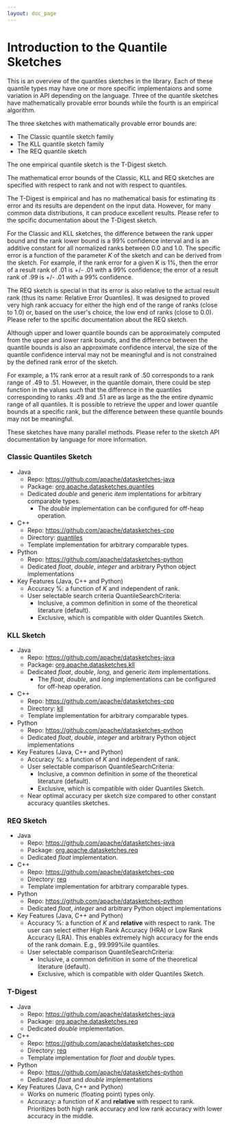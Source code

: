 ```yaml
---
layout: doc_page
---
```

<!--
    Licensed to the Apache Software Foundation (ASF) under one
    or more contributor license agreements.  See the NOTICE file
    distributed with this work for additional information
    regarding copyright ownership.  The ASF licenses this file
    to you under the Apache License, Version 2.0 (the
    "License"); you may not use this file except in compliance
    with the License.  You may obtain a copy of the License at

      http://www.apache.org/licenses/LICENSE-2.0

    Unless required by applicable law or agreed to in writing,
    software distributed under the License is distributed on an
    "AS IS" BASIS, WITHOUT WARRANTIES OR CONDITIONS OF ANY
    KIND, either express or implied.  See the License for the
    specific language governing permissions and limitations
    under the License.
-->
# Introduction to the Quantile Sketches

This is an overview of the quantiles sketches in the library. Each of these quantile types may have one or more specific implementaions and some variation in API depending on the language. Three of the quantile sketches have mathematically provable error bounds while the fourth is an empirical algorithm.

The three sketches with mathematically provable error bounds are:

* The Classic quantile sketch family
* The KLL quantile sketch family
* The REQ quantile sketch

The one empirical quantile sketch is the T-Digest sketch.

The mathematical error bounds of the Classic, KLL and REQ sketches are specified with respect to rank and not with respect to quantiles.

The T-Digest is empirical and has no mathematical basis for estimating its error and its results are dependent on the input data. However, for many common data distributions, it can produce excellent results. Please refer to the spcific documentation about the T-Digest sketch.

For the Classic and KLL sketches, the difference between the rank upper bound and the rank lower bound is a 99% confidence interval and is an additive constant for all normalized ranks between 0.0 and 1.0. The specific error is a function of the parameter <i>K</i> of the sketch and can be derived from the sketch.  For example, if the rank error for a given K is 1%, then the error of a result rank of .01 is +/- .01 with a 99% confidence; the error of a result rank of .99 is +/- .01 with a 99% confidence.

The REQ sketch is special in that its error is also relative to the actual result rank (thus its name: Relative Error Quantiles). It was designed to proved very high rank accuacy for either the high end of the range of ranks (close to 1.0) or, based on the user's choice, the low end of ranks (close to 0.0). Please refer to the spcific documentation about the REQ sketch.

Although upper and lower quantile bounds can be approximately computed from the upper and lower rank bounds, and the difference between the quantile bounds is also an approximate confidence interval, the size of the quantile confidence interval may not be meaningful and is not constrained by the defined rank error of the sketch.

For example, a 1% rank error at a result rank of .50 corresponds to a rank range of .49 to .51. However, in the quantile domain, there could be step function in the values such that the difference in the quantiles corresponding to ranks .49 and .51 are as large as the the entire dynamic range of all quantiles. It is possible to retrieve the upper and lower quantile bounds at a specific rank, but the difference between these quantile bounds may not be meaningful.

These sketches have many parallel methods. Please refer to the sketch API documentation by language for more information.

### Classic Quantiles Sketch
* Java
	* Repo: <https://github.com/apache/datasketches-java>
	* Package: [org.apache.datasketches.quantiles](https://github.com/apache/datasketches-java/tree/master/src/main/java/org/apache/datasketches/quantiles)
	* Dedicated *double* and generic *item* implentations for arbitrary comparable types.
		* The *double* implementation can be configured for off-heap operation.
* C++
	* Repo: <https://github.com/apache/datasketches-cpp>
	* Directory: [quantiles](https://github.com/apache/datasketches-cpp/tree/master/quantiles)
	* Template implementation for arbitrary comparable types.
* Python
    * Repo: <https://github.com/apache/datasketches-python>
	* Dedicated *float*, *double*, *integer* and arbitrary Python object implementations
* Key Features (Java, C++ and Python)
	* Accuracy %: a function of *K* and independent of rank.
    * User selectable search criteria QuantileSearchCriteria:
		* Inclusive, a common definition in some of the theoretical literature (default).
		* Exclusive, which is compatible with older Quantiles Sketch.

### KLL Sketch
* Java
	* Repo: <https://github.com/apache/datasketches-java>
	* Package: [org.apache.datasketches.kll](https://github.com/apache/datasketches-java/tree/master/src/main/java/org/apache/datasketches/kll)
	* Dedicated *float*, *double*, *long*, and generic *item* implementations.
		* The *float*, *double*, and *long* implementations can be configured for off-heap operation.
* C++
	* Repo: <https://github.com/apache/datasketches-cpp>
	* Directory: [kll](https://github.com/apache/datasketches-cpp/tree/master/kll)
	* Template implementation for arbitrary comparable types.
* Python
    * Repo: <https://github.com/apache/datasketches-python>
	* Dedicated *float*, *double*, *integer* and arbitrary Python object implementations
* Key Features (Java, C++ and Python)
	* Accuracy %: a function of *K* and independent of rank.
	* User selectable comparison QuantileSearchCriteria: 
		* Inclusive, a common definition in some of the theoretical literature (default).
		* Exclusive, which is compatible with older Quantiles Sketch.
	* Near optimal accuracy per sketch size compared to other constant accuracy quantiles sketches.

### REQ Sketch
* Java 
	* Repo: <https://github.com/apache/datasketches-java>
	* Package: [org.apache.datasketches.req](https://github.com/apache/datasketches-java/tree/master/src/main/java/org/apache/datasketches/req)
	* Dedicated *float* implementation.
* C++
	* Repo: <https://github.com/apache/datasketches-cpp>
	* Directory: [req](https://github.com/apache/datasketches-cpp/tree/master/req)
	* Template implementation for arbitrary comparable types.
* Python
    * Repo: <https://github.com/apache/datasketches-python>
	* Dedicated *float*, *integer* and arbitrary Python object implementations
* Key Features (Java, C++ and Python)
	* Accuracy %: a function of *K* and **relative** with respect to rank. The user can select either High Rank Accuracy (HRA) or Low Rank Accuracy (LRA). This enables extremely high accuracy for the ends of the rank domain. E.g., 99.999%ile quantiles.
	* User selectable comparison QuantileSearchCriteria:
		* Inclusive, a common definition in some of the theoretical literature (default).
		* Exclusive, which is compatible with older Quantiles Sketch.

### T-Digest
* Java 
	* Repo: <https://github.com/apache/datasketches-java>
	* Package: [org.apache.datasketches.req](https://github.com/apache/datasketches-java/tree/master/src/main/java/org/apache/datasketches/tdigest)
	* Dedicated *double* implementation.
* C++
	* Repo: <https://github.com/apache/datasketches-cpp>
	* Directory: [req](https://github.com/apache/datasketches-cpp/tree/master/tdigest)
	* Template implementation for *float* and *double* types.
* Python
    * Repo: <https://github.com/apache/datasketches-python>
	* Dedicated *float* and *double* implementations
* Key Features (Java, C++ and Python)
	* Works on numeric (floating point) types only.
	* Accuracy: a function of *K* and **relative** with respect to rank. Prioritizes both high rank accuracy and low rank accuracy with lower accuracy in the middle.
